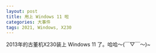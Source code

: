 ```yaml
---
layout: post
title: 用上 Windows 11 啦
categories: 大事件
tags: 2021, Windows, X230
---
```


2013年的古董机X230装上 Windows 11 了。哈哈～(￣▽￣～)~